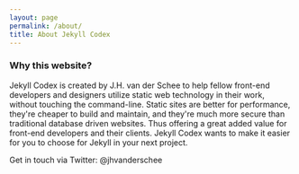 ```yaml
---
layout: page
permalink: /about/
title: About Jekyll Codex
---
```

### Why this website?

Jekyll Codex is created by J.H. van der Schee to help fellow front-end developers and designers utilize static web technology in their work, without touching the command-line. Static sites are better for performance, they're cheaper to build and maintain, and they're much more secure than traditional database driven websites. Thus offering a great added value for front-end developers and their clients. Jekyll Codex wants to make it easier for you to choose for Jekyll in your next project.

Get in touch via Twitter: @jhvanderschee